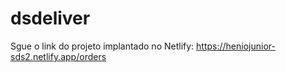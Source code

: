 # dsdeliver
Sgue o link do projeto implantado no Netlify: https://heniojunior-sds2.netlify.app/orders

